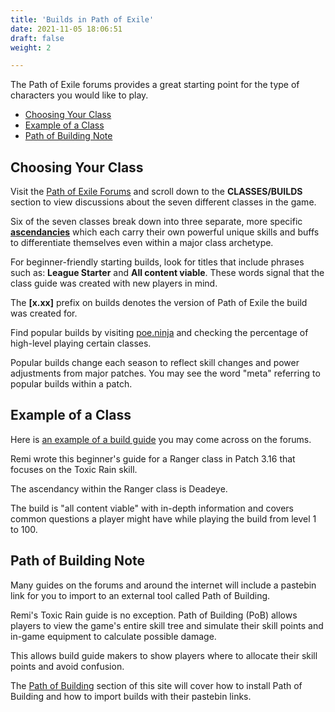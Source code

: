 ```yaml
---
title: 'Builds in Path of Exile'
date: 2021-11-05 18:06:51
draft: false
weight: 2

---
```


The Path of Exile forums provides a great starting point for the type of characters you would like to play.

<!--more-->

- [Choosing Your Class](#choosing-your-class)
- [Example of a Class](#example-of-a-class)
- [Path of Building Note](#path-of-building-note)

## Choosing Your Class

Visit the [Path of Exile Forums](https://www.pathofexile.com/forum) and scroll down to the **CLASSES/BUILDS** section to view discussions about the seven different classes in the game.

Six of the seven classes break down into three separate, more specific [**ascendancies**](https://www.pathofexile.com/ascendancy/classes) which each carry their own powerful unique skills and buffs to differentiate themselves even within a major class archetype.

For beginner-friendly starting builds, look for titles that include phrases such as: **League Starter** and **All content viable**. These words signal that the class guide was created with new players in mind.

The **[x.xx]** prefix on builds denotes the version of Path of Exile the build was created for.

Find popular builds by visiting [poe.ninja](https://poe.ninja/challenge/builds) and checking the percentage of high-level playing certain classes.

Popular builds change each season to reflect skill changes and power adjustments from major patches. You may see the word "meta" referring to popular builds within a patch.

## Example of a Class

Here is [an example of a build guide](https://www.pathofexile.com/forum/view-thread/2866127) you may come across on the forums.

Remi wrote this beginner's guide for a Ranger class in Patch 3.16 that focuses on the Toxic Rain skill.

The ascendancy within the Ranger class is Deadeye.

The build is "all content viable" with in-depth information and covers common questions a player might have while playing the build from level 1 to 100.

## Path of Building Note

Many guides on the forums and around the internet will include a pastebin link for you to import to an external tool called Path of Building.

Remi's Toxic Rain guide is no exception. Path of Building (PoB) allows players to view the game's entire skill tree and simulate their skill points and in-game equipment to calculate possible damage.

This allows build guide makers to show players where to allocate their skill points and avoid confusion.

The [Path of Building](/docs/pathofbuilding) section of this site will cover how to install Path of Building and how to import builds with their pastebin links.
